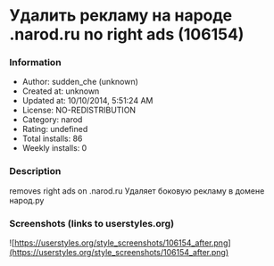# Удалить рекламу на народе .narod.ru no right ads (106154)

### Information
- Author: sudden_che (unknown)
- Created at: unknown
- Updated at: 10/10/2014, 5:51:24 AM
- License: NO-REDISTRIBUTION
- Category: narod
- Rating: undefined
- Total installs: 86
- Weekly installs: 0


### Description
removes right ads on .narod.ru
Удаляет боковую рекламу в домене народ.ру


### Screenshots (links to userstyles.org)
![https://userstyles.org/style_screenshots/106154_after.png](https://userstyles.org/style_screenshots/106154_after.png)



